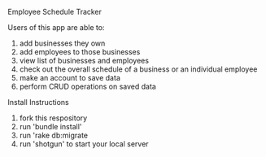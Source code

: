 Employee Schedule Tracker

Users of this app are able to:

1. add businesses they own
2. add employees to those businesses
3. view list of businesses and employees
4. check out the overall schedule of a business or an individual employee
5. make an account to save data
6. perform CRUD operations on saved data

Install Instructions

1. fork this respository
2. run 'bundle install'
3. run 'rake db:migrate
4. run 'shotgun' to start your local server